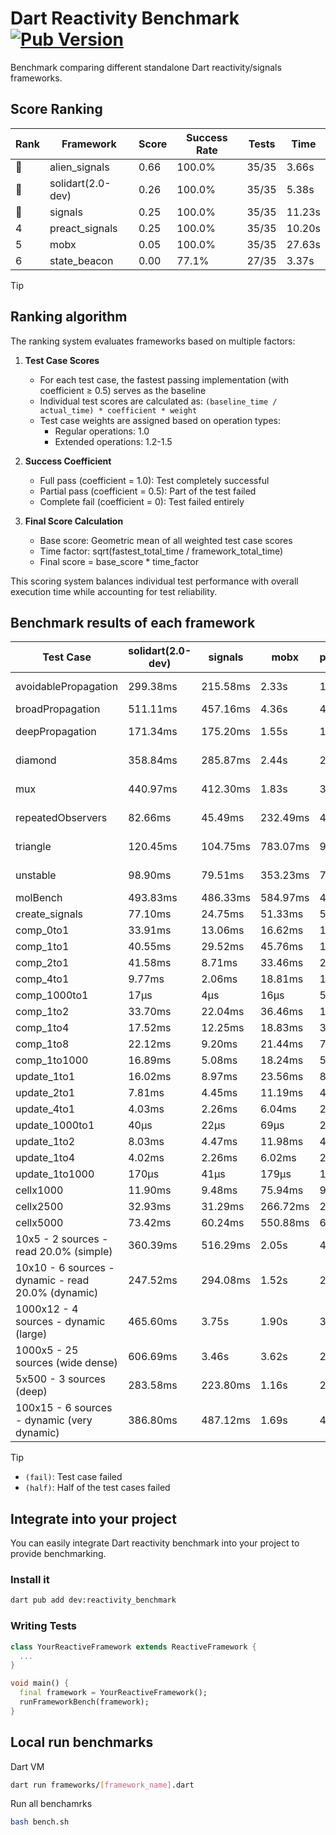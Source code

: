 # Dart Reactivity Benchmark [![Pub Version](https://img.shields.io/pub/v/reactivity_benchmark)](https://pub.dev/packages/reactivity_benchmark)

Benchmark comparing different standalone Dart reactivity/signals frameworks.

## Score Ranking

<!-- ranking start -->
| Rank | Framework | Score | Success Rate | Tests | Time |
|------|-----------|-------|--------------|-------|------|
| 🥇 | alien_signals | 0.66 | 100.0% | 35/35 | 3.66s |
| 🥈 | solidart(2.0-dev) | 0.26 | 100.0% | 35/35 | 5.38s |
| 🥉 | signals | 0.25 | 100.0% | 35/35 | 11.23s |
| 4 | preact_signals | 0.25 | 100.0% | 35/35 | 10.20s |
| 5 | mobx | 0.05 | 100.0% | 35/35 | 27.63s |
| 6 | state_beacon | 0.00 | 77.1% | 27/35 | 3.37s |

<!-- ranking end -->

> [!TIP]
> ## Ranking algorithm
>
> The ranking system evaluates frameworks based on multiple factors:
>
> 1. **Test Case Scores**
>    - For each test case, the fastest passing implementation (with coefficient ≥ 0.5) serves as the baseline
>    - Individual test scores are calculated as: `(baseline_time / actual_time) * coefficient * weight`
>    - Test case weights are assigned based on operation types:
>      - Regular operations: 1.0
>      - Extended operations: 1.2-1.5
>
> 2. **Success Coefficient**
>    - Full pass (coefficient = 1.0): Test completely successful
>    - Partial pass (coefficient = 0.5): Part of the test failed
>    - Complete fail (coefficient = 0): Test failed entirely
>
> 3. **Final Score Calculation**
>    - Base score: Geometric mean of all weighted test case scores
>    - Time factor: sqrt(fastest_total_time / framework_total_time)
>    - Final score = base_score * time_factor
>
> This scoring system balances individual test performance with overall execution time while accounting for test reliability.

## Benchmark results of each framework

<!-- test-case start -->
| Test Case | solidart(2.0-dev) | signals | mobx | preact_signals | state_beacon | alien_signals |
|---|---|---|---|---|---|---|
| avoidablePropagation | 299.38ms | 215.58ms | 2.33s | 198.45ms | 149.31ms (fail) | 184.59ms |
| broadPropagation | 511.11ms | 457.16ms | 4.36s | 450.60ms | 5.86ms (fail) | 343.60ms |
| deepPropagation | 171.34ms | 175.20ms | 1.55s | 176.99ms | 137.86ms (fail) | 125.44ms |
| diamond | 358.84ms | 285.87ms | 2.44s | 279.36ms | 182.30ms (fail) | 228.88ms |
| mux | 440.97ms | 412.30ms | 1.83s | 399.11ms | 194.98ms (fail) | 371.27ms |
| repeatedObservers | 82.66ms | 45.49ms | 232.49ms | 40.14ms | 55.58ms (fail) | 45.48ms |
| triangle | 120.45ms | 104.75ms | 783.07ms | 98.78ms | 79.03ms (fail) | 85.02ms |
| unstable | 98.90ms | 79.51ms | 353.23ms | 70.59ms | 337.73ms (fail) | 67.60ms |
| molBench | 493.83ms | 486.33ms | 584.97ms | 482.37ms | 895μs | 480.71ms |
| create_signals | 77.10ms | 24.75ms | 51.33ms | 5.17ms | 60.48ms | 28.21ms |
| comp_0to1 | 33.91ms | 13.06ms | 16.62ms | 17.25ms | 52.40ms | 7.01ms |
| comp_1to1 | 40.55ms | 29.52ms | 45.76ms | 14.39ms | 54.06ms | 4.20ms |
| comp_2to1 | 41.58ms | 8.71ms | 33.46ms | 22.41ms | 37.38ms | 2.33ms |
| comp_4to1 | 9.77ms | 2.06ms | 18.81ms | 13.97ms | 16.36ms | 8.51ms |
| comp_1000to1 | 17μs | 4μs | 16μs | 5μs | 41μs | 4μs |
| comp_1to2 | 33.70ms | 22.04ms | 36.46ms | 17.71ms | 46.54ms | 14.90ms |
| comp_1to4 | 17.52ms | 12.25ms | 18.83ms | 35.06ms | 47.03ms | 5.18ms |
| comp_1to8 | 22.12ms | 9.20ms | 21.44ms | 7.82ms | 42.16ms | 4.48ms |
| comp_1to1000 | 16.89ms | 5.08ms | 18.24ms | 5.03ms | 38.46ms | 3.43ms |
| update_1to1 | 16.02ms | 8.97ms | 23.56ms | 8.67ms | 5.66ms | 10.26ms |
| update_2to1 | 7.81ms | 4.45ms | 11.19ms | 4.40ms | 3.10ms | 2.27ms |
| update_4to1 | 4.03ms | 2.26ms | 6.04ms | 2.18ms | 1.41ms | 2.54ms |
| update_1000to1 | 40μs | 22μs | 69μs | 21μs | 14μs | 25μs |
| update_1to2 | 8.03ms | 4.47ms | 11.98ms | 4.59ms | 2.81ms | 5.03ms |
| update_1to4 | 4.02ms | 2.26ms | 6.02ms | 2.17ms | 1.42ms | 2.46ms |
| update_1to1000 | 170μs | 41μs | 179μs | 147μs | 374μs | 38μs |
| cellx1000 | 11.90ms | 9.48ms | 75.94ms | 9.71ms | 5.05ms | 8.50ms |
| cellx2500 | 32.93ms | 31.29ms | 266.72ms | 26.06ms | 23.83ms | 20.11ms |
| cellx5000 | 73.42ms | 60.24ms | 550.88ms | 66.95ms | 72.05ms | 43.46ms |
| 10x5 - 2 sources - read 20.0% (simple) | 360.39ms | 516.29ms | 2.05s | 446.22ms | 244.07ms | 235.92ms |
| 10x10 - 6 sources - dynamic - read 20.0% (dynamic) | 247.52ms | 294.08ms | 1.52s | 269.21ms | 202.23ms | 178.35ms |
| 1000x12 - 4 sources - dynamic (large) | 465.60ms | 3.75s | 1.90s | 3.66s | 337.23ms | 278.89ms |
| 1000x5 - 25 sources (wide dense) | 606.69ms | 3.46s | 3.62s | 2.69s | 476.59ms | 412.33ms |
| 5x500 - 3 sources (deep) | 283.58ms | 223.80ms | 1.16s | 226.98ms | 203.43ms | 188.35ms |
| 100x15 - 6 sources - dynamic (very dynamic) | 386.80ms | 487.12ms | 1.69s | 447.15ms | 256.89ms | 262.76ms |

<!-- test-case end -->

> [!TIP]
> - `(fail)`: Test case failed
> - `(half)`: Half of the test cases failed

## Integrate into your project

You can easily integrate Dart reactivity benchmark into your project to provide benchmarking.

### Install it

```bash
dart pub add dev:reactivity_benchmark
```

### Writing Tests

```dart
class YourReactiveFramework extends ReactiveFramework {
  ...
}

void main() {
  final framework = YourReactiveFramework();
  runFrameworkBench(framework);
}
```

## Local run benchmarks

Dart VM
```bash
dart run frameworks/[framework_name].dart
```

Run all benchamrks
```bash
bash bench.sh
```
